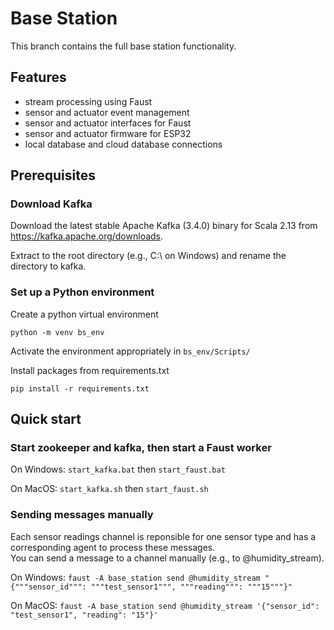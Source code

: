 # Base Station

This branch contains the full base station functionality.

## Features

- stream processing using Faust
- sensor and actuator event management
- sensor and actuator interfaces for Faust
- sensor and actuator firmware for ESP32
- local database and cloud database connections

## Prerequisites
### Download Kafka
Download the latest stable Apache Kafka (3.4.0) binary for Scala 2.13 from https://kafka.apache.org/downloads.

Extract to the root directory (e.g., C:\ on Windows) and rename the directory to kafka.

### Set up a Python environment
Create a python virtual environment
```
python -m venv bs_env
```

Activate the environment appropriately in `bs_env/Scripts/`

Install packages from requirements.txt
```
pip install -r requirements.txt
```

## Quick start

### Start zookeeper and kafka, then start a Faust worker
On Windows: `start_kafka.bat` then `start_faust.bat`

On MacOS: `start_kafka.sh` then `start_faust.sh`

### Sending messages manually
Each sensor readings channel is reponsible for one sensor type and has a corresponding agent to process these messages.  
You can send a message to a channel manually (e.g., to @humidity_stream).

On Windows: `faust -A base_station send @humidity_stream "{"""sensor_id""": """test_sensor1""", """reading""": """15"""}"`

On MacOS: `faust -A base_station send @humidity_stream '{"sensor_id": "test_sensor1", "reading": "15"}'`
